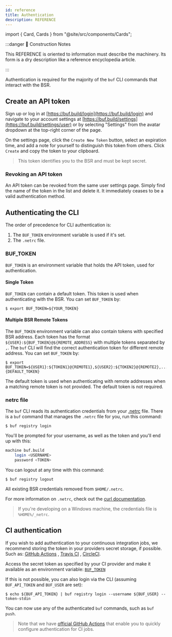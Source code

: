 ```yaml
---
id: reference
title: Authentication
description: REFERENCE
---
```


import { Card, Cards } from "@site/src/components/Cards";

:::danger 🚧 Construction Notes

This REFERENCE is oriented to information must describe the machinery. Its form is a dry description like a reference
encyclopedia article.

:::

<Cards>
  <Card
    name="🖌 Tutorial"
    url="#"
    description="Lorem ipsum dolor sit amet, consectetur adipiscing elit, sed do eiusmod tempor incididunt ut labore et dolore magna aliqua."
  />
  <Card
    name="🚧 How To"
    url="#"
    description="Nisl tincidunt eget nullam non. Sed cras ornare arcu dui vivamus. Id neque aliquam vestibulum morbi blandit. Turpis nunc eget lorem dolor sed."
  />
  <Card
    name="🧱 Reference"
    url="#"
    description="Integer malesuada nunc vel risus commodo viverra maecenas accumsan. Faucibus vitae aliquet nec ullamcorper sit amet."
  />
  <Card
    name="🏗 Explanation"
    url="#"
    description="Scelerisque varius morbi enim nunc faucibus a pellentesque sit amet. Aenean sed adipiscing diam donec adipiscing tristique risus."
  />
</Cards>


Authentication is required for the majority of the `buf` CLI commands that
interact with the BSR.

## Create an API token

Sign up or log in at [https://buf.build/login](https://buf.build/login) and
navigate to your account settings at
[https://buf.build/settings](https://buf.build/settings/user) or by selecting
"Settings" from the avatar dropdown at the top-right corner of the page.

On the settings page, click the `Create New Token` button, select an expiration
time, and add a note for yourself to distinguish this token from others. Click
`Create` and copy the token to your clipboard.

> This token identifies you to the BSR and must be kept secret.

### Revoking an API token

An API token can be revoked from the same user settings page. Simply find the
name of the token in the list and delete it. It immediately ceases to be a valid
authentication method.

## Authenticating the CLI

The order of precedence for CLI authentication is:

1. The `BUF_TOKEN` environment variable is used if it's set.
2. The `.netrc` file.

### BUF_TOKEN

`BUF_TOKEN` is an environment variable that holds the API token, used for authentication.

#### Single Token

`BUF_TOKEN` can contain a default token. This token is used when authenticating with
the BSR. You can set `BUF_TOKEN` by:
```terminal
$ export BUF_TOKEN=${YOUR_TOKEN}
```

#### Multiple BSR Remote Tokens

The `BUF_TOKEN` environment variable can also contain tokens with specified BSR address.
Each token has the format `${USER}:${BUF_TOKEN}@${REMOTE_ADDRESS}` with multiple tokens
separated by `,`. The `buf` CLI will find the correct authentication token for different
remote address. You can set `BUF_TOKEN` by:
```terminal
$ export BUF_TOKEN=${USER1}:${TOKEN1}@{REMOTE1},${USER2}:${TOKEN2}@{REMOTE2},...,{DEFAULT_TOKEN}
```
The default token is used when authenticating with remote addresses when a matching remote
token is not provided. The default token is not required.

### netrc file

The `buf` CLI reads its authentication credentials from your
[.netrc](https://www.gnu.org/software/inetutils/manual/html_node/The-_002enetrc-file.html)
file. There is a `buf` command that manages the `.netrc` file for you, run this
command:

```terminal
$ buf registry login
```

You'll be prompted for your username, as well as the token and you'll end up
with this:

```sh title="~/.netrc"
machine buf.build
    login <USERNAME>
    password <TOKEN>
```

You can logout at any time with this command:

```terminal
$ buf registry logout
```

All existing BSR credentials removed from `$HOME/.netrc`.

For more information on `.netrc`, check out the
[curl documentation](https://everything.curl.dev/usingcurl/netrc).

> If you're developing on a Windows machine, the credentials file is
> `%HOME%/_netrc`.

## CI authentication

If you wish to add authentication to your continuous integration jobs, we
recommend storing the token in your providers secret storage, if possible. Such
as:
[GitHub Actions](https://docs.github.com/en/actions/reference/encrypted-secrets#about-encrypted-secrets)
,
[Travis CI](https://docs.travis-ci.com/user/environment-variables/#defining-encrypted-variables-in-travisyml)
,
[CircleCI](https://circleci.com/docs/2.0/env-vars/).

Access the secret token as specified by your CI provider and make it available
as an environment variable: [`BUF_TOKEN`](#buf_token)

If this is not possible, you can also login via the CLI (assuming
`BUF_API_TOKEN` and `BUF_USER` are set):

```terminal
$ echo ${BUF_API_TOKEN} | buf registry login --username ${BUF_USER} --token-stdin
```

You can now use any of the authenticated `buf` commands, such as `buf push`.

> Note that we have [official GitHub Actions](../ci-cd/github-actions.md) that
> enable you to quickly configure authentication for CI jobs.